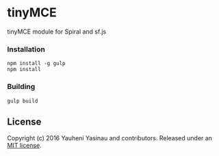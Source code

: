 # tinyMCE
tinyMCE module for Spiral and sf.js


### Installation

    npm install -g gulp
    npm install

### Building

    gulp build


## License

Copyright (c) 2016 Yauheni Yasinau and contributors. Released under an [MIT license](https://github.com/sfjs/sf-module-tinymce/blob/master/LICENSE).

